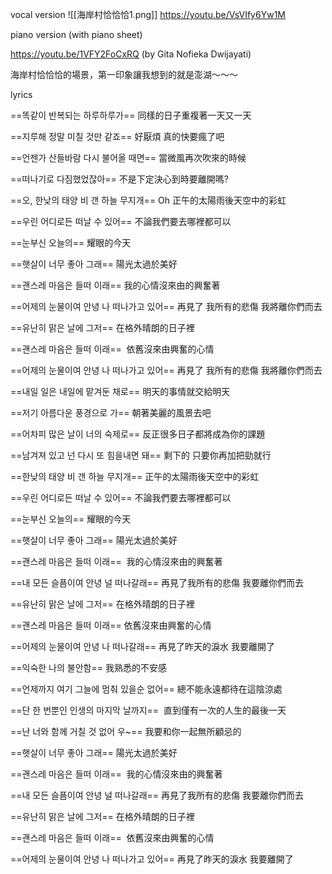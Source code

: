 
vocal version
![[海岸村恰恰恰1.png]]
https://youtu.be/VsVIfy6Yw1M

piano version (with piano sheet)

https://youtu.be/1VFY2FoCxRQ (by Gita Nofieka Dwijayati)

海岸村恰恰恰的場景，第一印象讓我想到的就是澎湖～～～

lyrics

==똑같이 반복되는 하루하루가==
同樣的日子重複著一天又一天

==지루해 정말 미칠 것만 같죠==
好厭煩 真的快要瘋了吧

==언젠가 산들바람 다시 불어올 때면==
當微風再次吹來的時候

==떠나기로 다짐했었잖아==
不是下定決心到時要離開嗎?

==오, 한낮의 태양 비 갠 하늘 무지개==
Oh 正午的太陽雨後天空中的彩虹

==우린 어디로든 떠날 수 있어==
不論我們要去哪裡都可以

==눈부신 오늘의==
耀眼的今天

==햇살이 너무 좋아 그래==
陽光太過於美好

==괜스레 마음은 들떠 이래==
我的心情沒來由的興奮著

==어제의 눈물이여 안녕 나 떠나가고 있어==
再見了 我所有的悲傷 我將離你們而去

==유난히 맑은 날에 그저==
在格外晴朗的日子裡

==괜스레 마음은 들떠 이래== 
依舊沒來由興奮的心情

==어제의 눈물이여 안녕 나 떠나가고 있어==
再見了 我所有的悲傷 我將離你們而去

==내일 일은 내일에 맡겨둔 채로==
明天的事情就交給明天

==저기 아름다운 풍경으로 가==
朝著美麗的風景去吧

==어차피 많은 날이 너의 숙제로==
反正很多日子都將成為你的課題

==남겨져 있고 넌 다시 또 힘을내면 돼==
剩下的 只要你再加把勁就行

==한낮의 태양 비 갠 하늘 무지개==
正午的太陽雨後天空中的彩虹

==우린 어디로든 떠날 수 있어==
不論我們要去哪裡都可以

==눈부신 오늘의==
耀眼的今天

==햇살이 너무 좋아 그래==
陽光太過於美好 

==괜스레 마음은 들떠 이래== 
我的心情沒來由的興奮著

==내 모든 슬픔이여 안녕 널 떠나갈래==
再見了我所有的悲傷 我要離你們而去

==유난히 맑은 날에 그저==
在格外晴朗的日子裡

==괜스레 마음은 들떠 이래==
依舊沒來由興奮的心情

==어제의 눈물이여 안녕 나 떠나갈래==
再見了昨天的淚水 我要離開了

==익숙한 나의 불안함==
我熟悉的不安感

==언제까지 여기 그늘에 멈춰 있을순 없어==
總不能永遠都待在這陰涼處

==단 한 번뿐인 인생의 마지막 날까지== 
直到僅有一次的人生的最後一天

==난 너와 함께 거칠 것 없어 우~==
我要和你一起無所顧忌的

==햇살이 너무 좋아 그래==
陽光太過於美好 

==괜스레 마음은 들떠 이래== 
我的心情沒來由的興奮著

==내 모든 슬픔이여 안녕 널 떠나갈래==
再見了我所有的悲傷 我要離你們而去

==유난히 맑은 날에 그저==
在格外晴朗的日子裡

==괜스레 마음은 들떠 이래== 
依舊沒來由興奮的心情

==어제의 눈물이여 안녕 나 떠나가고 있어==
再見了昨天的淚水 我要離開了